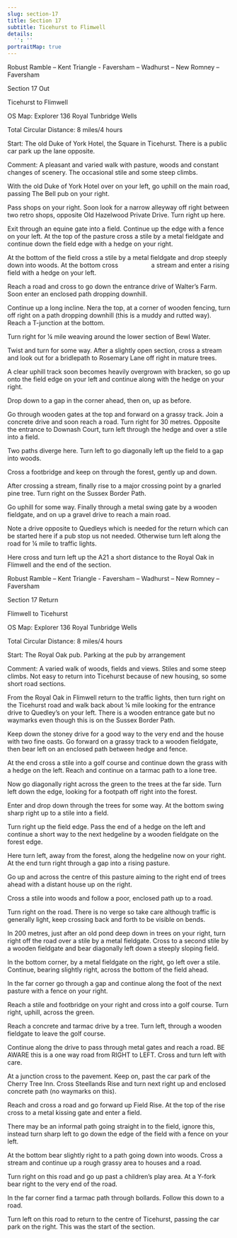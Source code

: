 ```yaml
---
slug: section-17
title: Section 17
subtitle: Ticehurst to Flimwell
details:
  '': ''
portraitMap: true
---
```

Robust Ramble – Kent Triangle - Faversham – Wadhurst – New Romney – Faversham

Section 17 Out

Ticehurst to Flimwell

OS Map: Explorer 136 Royal Tunbridge Wells

Total Circular Distance: 8 miles/4 hours

Start: The old Duke of York Hotel, the Square in Ticehurst. There is a public car park up the lane opposite.

Comment: A pleasant and varied walk with pasture, woods and constant changes of scenery. The occasional stile and some steep climbs.

With the old Duke of York Hotel over on your left, go uphill on the main road, passing The Bell pub on your right.

Pass shops on your right. Soon look for a narrow alleyway off right between two retro shops, opposite Old Hazelwood Private Drive. Turn right up here.

Exit through an equine gate into a field. Continue up the edge with a fence on your left. At the top of the pasture cross a stile by a metal fieldgate and continue down the field edge with a hedge on your right.

At the bottom of the field cross a stile by a metal fieldgate and drop steeply down into woods. At the bottom cross                   a stream and enter a rising field with a hedge on your left.

Reach a road and cross to go down the entrance drive of Walter’s Farm. Soon enter an enclosed path dropping downhill.

Continue up a long incline. Nera the top, at a corner of wooden fencing, turn off right on a path dropping downhill (this is a muddy and rutted way). Reach a T-junction at the bottom.

Turn right for ¼ mile weaving around the lower section of Bewl Water.

Twist and turn for some way. After a slightly open section, cross a stream and look out for a bridlepath to Rosemary Lane off right in mature trees.

A clear uphill track soon becomes heavily overgrown with bracken, so go up onto the field edge on your left and continue along with the hedge on your right.

Drop down to a gap in the corner ahead, then on, up as before.

Go through wooden gates at the top and forward on a grassy track. Join a concrete drive and soon reach a road. Turn right for 30 metres. Opposite the entrance to Downash Court, turn left through the hedge and over a stile into a field.

Two paths diverge here. Turn left to go diagonally left up the field to a gap into woods.

Cross a footbridge and keep on through the forest, gently up and down.

After crossing a stream, finally rise to a major crossing point by a gnarled pine tree. Turn right on the Sussex Border Path.

Go uphill for some way. Finally through a metal swing gate by a wooden fieldgate, and on up a gravel drive to reach a main road.

Note a drive opposite to Quedleys which is needed for the return which can be started here if a pub stop us not needed. Otherwise turn left along the road for ¼ mile to traffic lights.

Here cross and turn left up the A21 a short distance to the Royal Oak in Flimwell and the end of the section.

Robust Ramble – Kent Triangle - Faversham – Wadhurst – New Romney – Faversham

Section 17 Return

Flimwell to Ticehurst

OS Map: Explorer 136 Royal Tunbridge Wells

Total Circular Distance: 8 miles/4 hours

Start: The Royal Oak pub. Parking at the pub by arrangement

Comment: A varied walk of woods, fields and views. Stiles and some steep climbs. Not easy to return into Ticehurst because of new housing, so some short road sections.

From the Royal Oak in Flimwell return to the traffic lights, then turn right on the Ticehurst road and walk back about ¼ mile looking for the entrance drive to Quedley’s on your left. There is a wooden entrance gate but no waymarks even though this is on the Sussex Border Path.

Keep down the stoney drive for a good way to the very end and the house with two fine oasts. Go forward on a grassy track to a wooden fieldgate, then bear left on an enclosed path between hedge and fence.

At the end cross a stile into a golf course and continue down the grass with a hedge on the left. Reach and continue on a tarmac path to a lone tree.

Now go diagonally right across the green to the trees at the far side. Turn left down the edge, looking for a footpath off right into the forest.

Enter and drop down through the trees for some way. At the bottom swing sharp right up to a stile into a field.

Turn right up the field edge. Pass the end of a hedge on the left and continue a short way to the next hedgeline by a wooden fieldgate on the forest edge.

Here turn left, away from the forest, along the hedgeline now on your right. At the end turn right through a gap into a rising pasture.

Go up and across the centre of this pasture aiming to the right end of trees ahead with a distant house up on the right.

Cross a stile into woods and follow a poor, enclosed path up to a road.

Turn right on the road. There is no verge so take care although traffic is generally light, keep crossing back and forth to be visible on bends.

In 200 metres, just after an old pond deep down in trees on your right, turn right off the road over a stile by a metal fieldgate. Cross to a second stile by a wooden fieldgate and bear diagonally left down a steeply sloping field.

In the bottom corner, by a metal fieldgate on the right, go left over a stile. Continue, bearing slightly right, across the bottom of the field ahead.

In the far corner go through a gap and continue along the foot of the next pasture with a fence on your right.

Reach a stile and footbridge on your right and cross into a golf course. Turn right, uphill, across the green.

Reach a concrete and tarmac drive by a tree. Turn left, through a wooden fieldgate to leave the golf course.

Continue along the drive to pass through metal gates and reach a road. BE AWARE this is a one way road from RIGHT to LEFT. Cross and turn left with care.

At a junction cross to the pavement. Keep on, past the car park of the Cherry Tree Inn. Cross Steellands Rise and turn next right up and enclosed concrete path (no waymarks on this).

Reach and cross a road and go forward up Field Rise. At the top of the rise cross to a metal kissing gate and enter a field.

There may be an informal path going straight in to the field, ignore this, instead turn sharp left to go down the edge of the field with a fence on your left.

At the bottom bear slightly right to a path going down into woods. Cross a stream and continue up a rough grassy area to houses and a road.

Turn right on this road and go up past a children’s play area. At a Y-fork bear right to the very end of the road.

In the far corner find a tarmac path through bollards. Follow this down to a road.

Turn left on this road to return to the centre of Ticehurst, passing the car park on the right. This was the start of the section.
